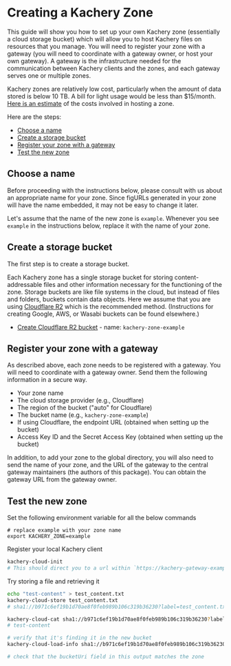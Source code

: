 # Creating a Kachery Zone

This guide will show you how to set up your own Kachery zone (essentially a cloud storage bucket) which will allow you to host Kachery files on resources that you manage. You will need to register your zone with a gateway (you will need to coordinate with a gateway owner, or host your own gateway). A gateway is the infrastructure needed for the communication between Kachery clients and the zones, and each gateway serves one or multiple zones.

Kachery zones are relatively low cost, particularly when the amount of data stored is below 10 TB. A bill for light usage would be less than $15/month. [Here is an estimate](./kachery_zone_cost_estimate.md) of the costs involved in hosting a zone.

Here are the steps:
* [Choose a name](#choose-a-name)
* [Create a storage bucket](#create-a-storage-bucket)
* [Register your zone with a gateway](#register-your-zone-with-a-gateway)
* [Test the new zone](#test-the-new-zone)

## Choose a name

Before proceeding with the instructions below, please consult with us about an appropriate name for your zone. Since figURLs generated in your zone will have the name embedded, it may not be easy to change it later.

Let's assume that the name of the new zone is `example`. Whenever you see `example` in the instructions below, replace it with the name of your zone.

## Create a storage bucket

The first step is to create a storage bucket.

Each Kachery zone has a single storage bucket for storing content-addressable files and other information necessary for the functioning of the zone. Storage buckets are like file systems in the cloud, but instead of files and folders, buckets contain data objects. Here we assume that you are using [Cloudflare R2](https://www.cloudflare.com/lp/pg-r2/) which is the recommended method. (Instructions for creating Google, AWS, or Wasabi buckets can be found elsewhere.)

* [Create Cloudflare R2 bucket](./create_cloudflare_bucket.md) - name: `kachery-zone-example`

## Register your zone with a gateway

As described above, each zone needs to be registered with a gateway. You will need to coordinate with a gateway owner. Send them the following information in a secure way.

* Your zone name
* The cloud storage provider (e.g., Cloudflare)
* The region of the bucket ("auto" for Cloudflare)
* The bucket name (e.g., `kachery-zone-example`)
* If using Cloudflare, the endpoint URL (obtained when setting up the bucket)
* Access Key ID and the Secret Access Key (obtained when setting up the bucket)

In addition, to add your zone to the global directory, you will also need to send the name of your zone, and the URL of the gateway to the central gateway maintainers (the authors of this package). You can obtain the gateway URL from the gateway owner.

## Test the new zone

Set the following environment variable for all the below commands

```
# replace example with your zone name
export KACHERY_ZONE=example
```

Register your local Kachery client

```bash
kachery-cloud-init
# This should direct you to a url within `https://kachery-gateway-example.vercel.app`
```

Try storing a file and retrieving it

```bash
echo "test-content" > test_content.txt
kachery-cloud-store test_content.txt
# sha1://b971c6ef19b1d70ae8f0feb989b106c319b36230?label=test_content.txt

kachery-cloud-cat sha1://b971c6ef19b1d70ae8f0feb989b106c319b36230?label=test_content.txt
# test-content

# verify that it's finding it in the new bucket
kachery-cloud-load-info sha1://b971c6ef19b1d70ae8f0feb989b106c319b36230?label=test_content.txt

# check that the bucketUri field in this output matches the zone
```